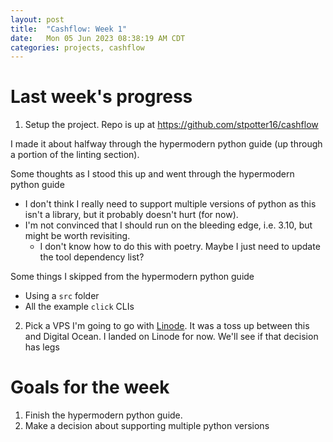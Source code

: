 ```yaml
---
layout: post
title:  "Cashflow: Week 1"
date:   Mon 05 Jun 2023 08:38:19 AM CDT
categories: projects, cashflow
---
```

# Last week's progress
1. Setup the project.
Repo is up at https://github.com/stpotter16/cashflow

I made it about halfway through the hypermodern python guide (up through a portion of the linting section).

Some thoughts as I stood this up and went through the hypermodern python guide
- I don't think I really need to support multiple versions of python as this isn't a library, but it probably doesn't hurt (for now).
- I'm not convinced that I should run on the bleeding edge, i.e. 3.10, but might be worth revisiting.
    - I don't know how to do this with poetry. Maybe I just need to update the tool dependency list?

Some things I skipped from the hypermodern python guide
- Using a `src` folder
- All the example `click` CLIs

2. Pick a VPS
I'm going to go with [Linode](linode.com). It was a toss up between this and Digital Ocean.
I landed on Linode for now. We'll see if that decision has legs

# Goals for the week
1. Finish the hypermodern python guide.
2. Make a decision about supporting multiple python versions
